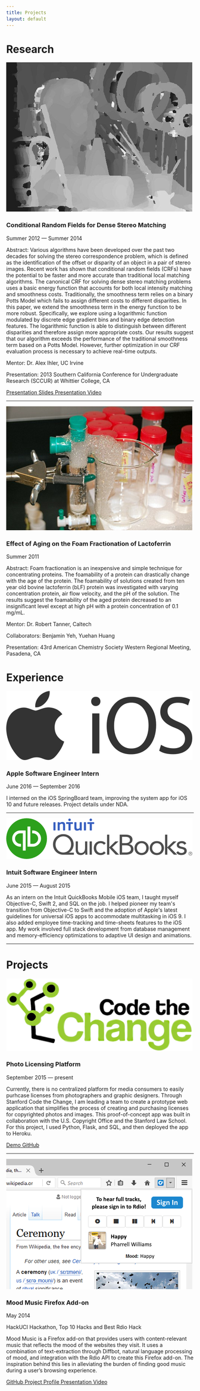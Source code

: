 ```yaml
---
title: Projects
layout: default
---
```


<!-- Research -->
<h1 class="section-title">Research</h1>

<div class="row content-row">
<div class="col-12 col-sm-4 image-wrapper">
    <img src="images/research_stereo_ihler.jpg">
</div>
<div class="col-12 col-sm-8">
    <h3>Conditional Random Fields for Dense Stereo Matching</h3>
    <p class="italic">Summer 2012 — Summer 2014</p>
    <p><span class="bold">Abstract:</span> Various algorithms have been developed over the past two decades for solving the stereo correspondence problem, which is defined as the identification of the offset or disparity of an object in a pair of stereo images. Recent work has shown that conditional random fields (CRFs) have the potential to be faster and more accurate than traditional local matching algorithms. The canonical CRF for solving dense stereo matching problems uses a basic energy function that accounts for both local intensity matching and smoothness costs. Traditionally, the smoothness term relies on a binary Potts Model which fails to assign different costs to different disparities. In this paper, we extend the smoothness term in the energy function to be more robust. Specifically, we explore using a logarithmic function modulated by discrete edge gradient bins and binary edge detection features. The logarithmic function is able to distinguish between different disparities and therefore assign more appropriate costs. Our results suggest that our algorithm exceeds the performance of the traditional smoothness term based on a Potts Model. However, further optimization in our CRF evaluation process is necessary to achieve real-time outputs.</p>
    <p><span class="bold">Mentor:</span> Dr. Alex Ihler, UC Irvine</p>
    <p><span class="bold">Presentation:</span> 2013 Southern California Conference for Undergraduate Research (SCCUR) at Whittier College, CA</p>
    <a href="https://drive.google.com/file/d/0B-7rmGyO0CsvVC1aVVlPUzEtTkE/view" class="btn btn-light">
        <i class="fa fa-file"></i> Presentation Slides
    </a>
    <a href="https://youtu.be/Q3Iml7WxyKw" class="btn btn-light">
        <i class="fa fa-youtube-play"></i> Presentation Video
    </a>
</div>
</div>
<hr>

<div class="row content-row">
<div class="col-12 col-sm-4">
    <img src="images/research_foam_tanner.jpg">
</div>
<div class="col-12 col-sm-8 section">
    <h3>Effect of Aging on the Foam Fractionation of Lactoferrin</h3>
    <p class="italic">Summer 2011</p>
    <p><span class="bold">Abstract:</span> Foam fractionation is an inexpensive and simple technique for concentrating proteins. The foamability of a protein can drastically change with the age of the protein. The foamability of solutions created from ten year old bovine lactoferrin (bLF) protein was investigated with varying concentration protein, air flow velocity, and the pH of the solution. The results suggest the foamability of the aged protein decreased to an insignificant level except at high pH with a protein concentration of 0.1 mg/mL.</p>
    <p><span class="bold">Mentor:</span> Dr. Robert Tanner, Caltech</p>
    <p><span class="bold">Collaborators:</span> Benjamin Yeh, Yuehan Huang</p>
    <p><span class="bold">Presentation:</span> 43rd American Chemistry Society Western Regional Meeting, Pasadena, CA</p>
</div>
</div>

<!-- Experience -->
<h1 class="section-title">Experience</h1>

<div class="row content-row">
<div class="col-12 col-sm-4">
    <img src="images/apple_ios.png">
</div>
<div class="col-12 col-sm-8">
    <h3>Apple Software Engineer Intern</h3>
    <p class="italic">June 2016 — September 2016</p>
    <p>I interned on the iOS SpringBoard team, improving the system app for iOS 10 and future releases. Project details under NDA.</p>
</div>
</div>
<hr>

<div class="row content-row">
<div class="col-12 col-sm-4">
    <img src="images/qb_ios.png">
</div>
<div class="col-12 col-sm-8">
    <h3>Intuit Software Engineer Intern</h3>
    <p class="italic">June 2015 — August 2015</p>
    <p>As an intern on the Intuit QuickBooks Mobile iOS team, I taught myself Objective-C, Swift 2, and SQL on the job. I helped pioneer my team's transition from Objective-C to Swift and the adoption of Apple's latest guidelines for universal iOS apps to accommodate multitasking in iOS 9. I also added employee time-tracking and time-sheets features to the iOS app. My work involved full stack development from database management and memory-efficiency optimizations to adaptive UI design and animations.</p>
</div>
</div>
<hr>

<!-- Projects -->
<h1 class="section-title">Projects</h1>

<div class="row content-row">
<div class="col-12 col-sm-4">
    <img src="images/ctc.png">
</div>
<div class="col-12 col-sm-8">
    <h3>Photo Licensing Platform</h3>
    <p class="italic">September 2015 — present</p>
    <p>Currently, there is no centralized platform for media consumers to easily purhcase licenses from photographers and graphic designers. Through Stanford Code the Change, I am leading a team to create a prototype web application that simplifies the process of creating and purchasing licenses for copyrighted photos and images. This proof-of-concept app was built in collaboration with the U.S. Copyright Office and the Stanford Law School. For this project, I used Python, Flask, and SQL, and then deployed the app to Heroku.</p>
    <a href="https://copyright-license.herokuapp.com/" class="btn btn-light">
        <i class="fa fa-external-link-square"></i> Demo
    </a>
    <a href="https://github.com/chrisyeh96/copyright-license" class="btn btn-light">
        <i class="fa fa-github"></i> GitHub
    </a>
</div>
</div>
<hr>

<div class="row content-row">
<div class="col-12 col-sm-4">
    <img src="images/moodmusic.png">
</div>
<div class="col-12 col-sm-8">
    <h3>Mood Music Firefox Add-on</h3>
    <p class="italic">May 2014</p>
    <p class="note">
        <i class="fa fa-star"></i>
        HackUCI Hackathon, Top 10 Hacks and Best Rdio Hack
    </p>
    <p>Mood Music is a Firefox add-on that provides users with content-relevant music that reflects the mood of the websites they visit. It uses a combination of text-extraction through Diffbot, natural language processing of mood, and integration with the Rdio API to create this Firefox add-on. The inspiration behind this lies in alleviating the burden of finding good music during a user’s browsing experience.</p>
    <a href="https://github.com/skswbwt/bgradio" class="btn btn-light">
        <i class="fa fa-github"></i> GitHub
    </a>
    <a href="https://devpost.com/software/mood-music" class="btn btn-light">
        <i class="fa fa-info"></i> Project Profile
    </a>
    <a href="https://youtu.be/oYl99kzciQA" class="btn btn-light">
        <i class="fa fa-youtube-play"></i> Presentation Video
    </a>
</div>
</div>
